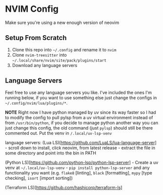 # NVIM Config
Make sure you're using a new enough version of neovim

## Setup From Scratch
1. Clone this repo into `~/.config` and rename it to `nvim`
2. Clone `nvim-treesitter` into `~/.local/share/nvim/site/pack/plugins/start`
3. Download any language servers

## Language Servers
Feel free to use any language servers you like. I've included the ones I'm running below, if you want to use something else just change the configs in `~/.config/nvim/lua/plugins/*`.

**NOTE** Right now I have python managed by uv since its way faster so I had to modify the config to pull pylsp from a uv virtual environment instead of from `/usr/bin/python`, if you decide to manage python another way you can just change this config, the old command (just `pylsp`) should still be there commented out. Put the venv in `/.local/uv-lsp-venv`

language servers:
(Lua LS)[https://github.com/LuaLS/lua-language-server]
    - scroll down to install, click neovim, from latest release
    - extract the file in some directory and point into the bin in PATH

(Python LS)[https://github.com/python-lsp/python-lsp-server]
    - Create a uv venv at `~/.local/uv-lsp-venv`
    - `pip install python-lsp-server` and any functionality you want (e.g. `flake8` [linting], `black` [formatting], `mypy` [type checking], `isort` [import sorting])

(Terraform LS)[https://github.com/hashicorp/terraform-ls]
